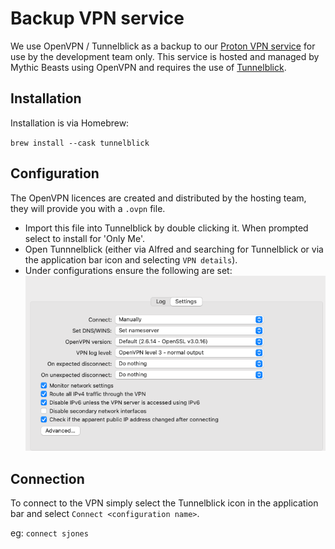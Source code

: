 # Backup VPN service
We use OpenVPN / Tunnelblick as a backup to our [Proton VPN service](vpn.md) for use by the development team only.
This service is hosted and managed by Mythic Beasts using OpenVPN and requires the use of [Tunnelblick](https://tunnelblick.net/).

## Installation 
Installation is via Homebrew:

`brew install --cask tunnelblick`

## Configuration
The OpenVPN licences are created and distributed by the hosting team, they will provide you with a `.ovpn` file.
- Import this file into Tunnelblick by double clicking it. When prompted select to install for 'Only Me'.
- Open Tunnnelblick (either via Alfred and searching for Tunnelblick or via the application bar icon and selecting `VPN details`).
- Under configurations ensure the following are set:
![Tunnelblick config](images/tunnelblick-config.png)

## Connection
To connect to the VPN simply select the Tunnelblick icon in the application bar and select `Connect <configuration name>`.

eg: `connect sjones`

